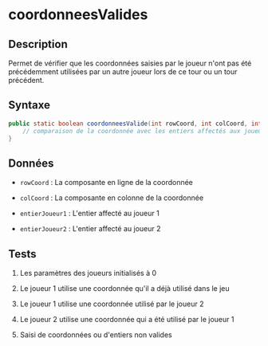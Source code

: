 # coordonneesValides

## Description

Permet de vérifier que les coordonnées saisies par le joueur n'ont pas été précédemment utilisées par un autre joueur lors de ce tour ou un tour précédent.

## Syntaxe

```java
public static boolean coordonneesValide(int rowCoord, int colCoord, int entierJoueur1, int entierJoueur2){
    // comparaison de la coordonnée avec les entiers affectés aux joueurs
}
```

## Données

- `rowCoord` : La composante en ligne de la coordonnée

- `colCoord` : La composante en colonne de la coordonnée

- `entierJoueur1` : L'entier affecté au joueur 1

- `entierJoueur2` : L'entier affecté au joueur 2

## Tests

1. Les paramètres des joueurs initialisés à 0

2. Le joueur 1 utilise une coordonnée qu'il a déjà utilisé dans le jeu

3. Le joueur 1 utilise une coordonnée utilisé par le joueur 2

4. Le joueur 2 utilise une coordonnée qui a été utilisé par le joueur 1

5. Saisi  de coordonnées ou d'entiers non valides


